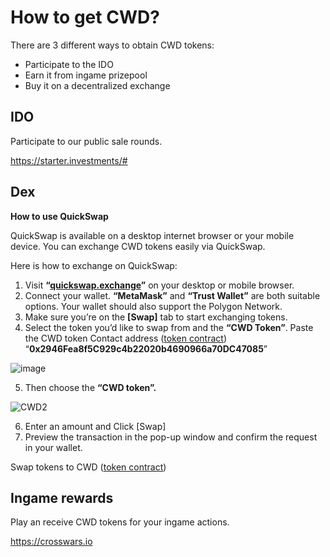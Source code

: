 # How to get CWD?
There are 3 different ways to obtain CWD tokens: 
- Participate to the IDO
- Earn it from ingame prizepool
- Buy it on a decentralized exchange

## IDO
Participate to our public sale rounds.

https://starter.investments/#


## Dex
**How to use QuickSwap**

QuickSwap is available on a desktop internet browser or your mobile device. You can exchange CWD tokens easily via QuickSwap.

Here is how to exchange on QuickSwap:

1. Visit **“[quickswap.exchange](https://quickswap.exchange/#/swap)”** on your desktop or mobile browser.
2. Connect your wallet. **“MetaMask”** and **“Trust Wallet”** are both suitable options. Your wallet should also support the Polygon Network.
3. Make sure you’re on the **[Swap]** tab to start exchanging tokens.
4. Select the token you’d like to swap from and the **“CWD Token”**. Paste the CWD token Contact address ([token contract](https://polygonscan.com/token/0x2946Fea8f5C929c4b22020b4690966a70DC47085)) “**0x2946Fea8f5C929c4b22020b4690966a70DC47085**”

![image](https://user-images.githubusercontent.com/66314810/136670057-43c7ee7d-94e7-4bda-887b-067cf461597d.png)

5. Then choose the **“CWD token”.**

![CWD2](https://user-images.githubusercontent.com/66314810/136670161-b0f708ef-bcad-4c11-9871-412b0a7026a6.PNG)

6. Enter an amount and Click [Swap]
7. Preview the transaction in the pop-up window and confirm the request in your wallet.
 

Swap tokens to CWD ([token contract](https://polygonscan.com/token/0x2946Fea8f5C929c4b22020b4690966a70DC47085))


## Ingame rewards

Play an receive CWD tokens for your ingame actions.

https://crosswars.io
